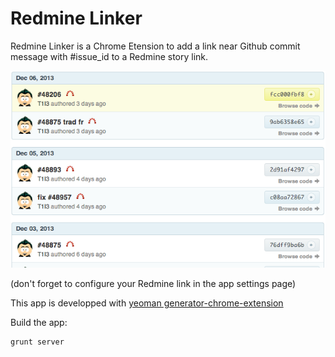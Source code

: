 Redmine Linker
=======

Redmine Linker is a Chrome Etension to add a link near Github commit message with #issue_id to a Redmine story link.

![Redmine Linker example](/redmine-linker.png)

(don't forget to configure your Redmine link in the app settings page)


This app is developped with [yeoman generator-chrome-extension](https://github.com/yeoman/generator-chrome-extension)

Build the app:

	grunt server